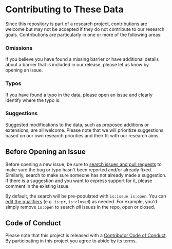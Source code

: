 # Contributing to These Data
Since this repository is part of a research project, contributions are welcome
but may not be accepted if they do not contribute to our research goals.
Contributions are particularly in one or more of the following areas:

### Omissions
If you believe you have found a missing barrier or have additional details
about a barrier that is included in our release, please let us know by
opening an issue.

### Typos
If you have found a typo in the data, please open an issue and clearly
identify where the typo is.

### Suggestions
Suggested modifications to the data, such as proposed additions or extensions,
are all welcome. Please note that we will prioritize suggestions based on
our own research priorities and their fit with our research aims.

## Before Opening an Issue
Before opening a new issue, be sure to [search issues and pull requests](https://github.com/chris-prener/vacancy-data/issues)
to make sure the bug or typo hasn't been reported and/or already fixed.
Similarly, search to make sure someone has not already made a suggestion. If
there is a suggestion and you want to express support for it, please comment
in the existing issue.

By default, the search will be pre-populated with `is:issue is:open`. You can
[edit the qualifiers](https://help.github.com/articles/searching-issues-and-pull-requests/)
(e.g. `is:pr`, `is:closed`) as needed. For example, you'd simply
remove `is:open` to search _all_ issues in the repo, open or closed.

## Code of Conduct
Please note that this project is released with a [Contributor Code of
Conduct](CODE_OF_CONDUCT.md). By participating in this project you agree to
abide by its terms.
